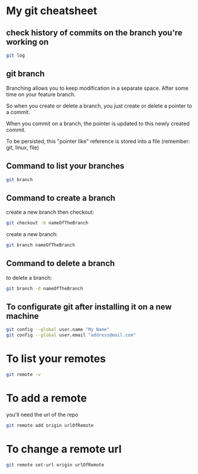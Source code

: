 # My git cheatsheet

## check history of commits on the branch you're working on

```sh 
git log 
```
## git branch

Branching allows you to keep modification in a separate space. After some time on your feature branch.

So when you create or delete a branch, you just create or delete a pointer to a commit.

When you commit on a branch, the pointer is updated to this newly created commit.

To be persisted, this "pointer like" reference is stored into a file (remember: git, linux, file)

## Command to list your branches

```sh 
git branch
```
## Command to create a branch

create a new branch then checkout:
```sh 
git checkout -b nameOfTheBranch
```

create a new branch:
```sh 
git branch nameOfTheBranch 
```

## Command to delete a branch

to delete a branch:

```sh 
git branch -d nameOfTheBranch
```

## To configurate git after installing it on a new machine

```sh
git config --global user.name "My Name"
git config --global user.email "address@mail.com"
```
# To list your remotes

```sh 
git remote -v
```

# To add a remote

you'll need the url of the repo

```sh 
git remote add origin urlOfRemote
```

# To change a remote url

```sh 
git remote set-url origin urlOfRemote
```
